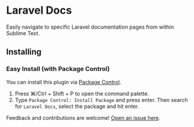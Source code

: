 Laravel Docs
============

Easily navigate to specific Laravel documentation pages from within Sublime Text.

Installing
----------
### Easy Install (with Package Control)
You can install this plugin via [Package Control](https://packagecontrol.io/installation).

1. Press ⌘/Ctrl + Shift + P to open the command palette.
2. Type `Package Control: Install Package` and press enter. Then search for `Laravel Docs`, select the package and hit enter.



Feedback and contributions are welcome! [Open an issue here](https://github.com/austenc/sublime-laravel-docs/issues). 